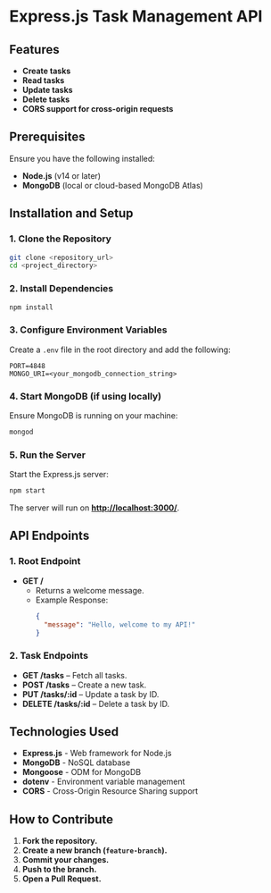 # **Express.js Task Management API**

## **Features**

- **Create tasks**
- **Read tasks**
- **Update tasks**
- **Delete tasks**
- **CORS support for cross-origin requests**

## **Prerequisites**

Ensure you have the following installed:

- **Node.js** (v14 or later)
- **MongoDB** (local or cloud-based MongoDB Atlas)

## **Installation and Setup**

### **1. Clone the Repository**

```sh
git clone <repository_url>
cd <project_directory>
```

### **2. Install Dependencies**

```sh
npm install
```

### **3. Configure Environment Variables**

Create a `.env` file in the root directory and add the following:

```env
PORT=4848
MONGO_URI=<your_mongodb_connection_string>
```

### **4. Start MongoDB (if using locally)**

Ensure MongoDB is running on your machine:

```sh
mongod
```

### **5. Run the Server**

Start the Express.js server:

```sh
npm start
```

The server will run on **[http://localhost:3000/](http://localhost:3000/)**.

## **API Endpoints**

### **1. Root Endpoint**

- **GET /**
  - Returns a welcome message.
  - Example Response:
    ```json
    {
      "message": "Hello, welcome to my API!"
    }
    ```

### **2. Task Endpoints**

- **GET /tasks** – Fetch all tasks.
- **POST /tasks** – Create a new task.
- **PUT /tasks/:id** – Update a task by ID.
- **DELETE /tasks/:id** – Delete a task by ID.

## **Technologies Used**

- **Express.js** - Web framework for Node.js
- **MongoDB** - NoSQL database
- **Mongoose** - ODM for MongoDB
- **dotenv** - Environment variable management
- **CORS** - Cross-Origin Resource Sharing support

## **How to Contribute**

1. **Fork the repository.**
2. **Create a new branch (`feature-branch`).**
3. **Commit your changes.**
4. **Push to the branch.**
5. **Open a Pull Request.**

